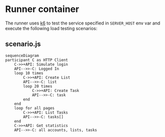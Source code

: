 # Runner container

The runner uses [k6](https://k6.io/) to test the service specified in `SERVER_HOST` env var and execute the following load testing scenarios:

## scenario.js

```mermaid
sequenceDiagram
participant C as HTTP Client
    C->>+API: Simulate login
    API-->>-C: Logged In
    loop 10 times
        C->>+API: Create List
        API-->>-C: list
        loop 20 times
            C->>+API: Create Task
            API-->>-C: task
        end
    end
    loop for all pages
        C->>+API: List Tasks
        API-->>-C: tasks[]
    end
    C->>+API: Get statistics
    API-->>-C: all accounts, lists, tasks
```